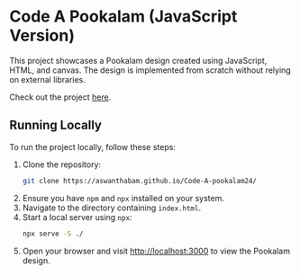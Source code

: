 # Code A Pookalam (JavaScript Version)

This project showcases a Pookalam design created using JavaScript, HTML, and canvas. The design is implemented from scratch without relying on external libraries.

Check out the project [here](https://github.com/aswanthabam/Code-A-pookalam24/).
## Running Locally

To run the project locally, follow these steps:

1. Clone the repository:
   ```bash
   git clone https://aswanthabam.github.io/Code-A-pookalam24/
   ```
2. Ensure you have `npm` and `npx` installed on your system.
3. Navigate to the directory containing `index.html`.
4. Start a local server using `npx`:
   ```bash
   npx serve -S ./
   ```
5. Open your browser and visit [http://localhost:3000](http://localhost:3000) to view the Pookalam design.
